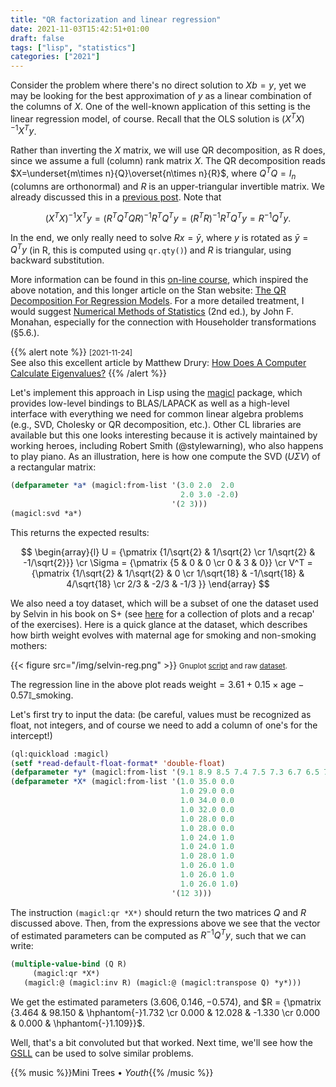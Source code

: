 ```yaml
---
title: "QR factorization and linear regression"
date: 2021-11-03T15:42:51+01:00
draft: false
tags: ["lisp", "statistics"]
categories: ["2021"]
---
```


Consider the problem where there's no direct solution to $Xb = y$, yet we may be looking for the best approximation of $y$ as a linear combination of the columns of $X$. One of the well-known application of this setting is the linear regression model, of course. Recall that the OLS solution is $\left(X^TX\right)^{-1}X^Ty$.

Rather than inverting the $X$ matrix, we will use QR decomposition, as R does, since we assume a full (column) rank matrix $X$. The QR decomposition reads $X=\underset{m\times n}{Q}\overset{n\times n}{R}$, where $Q^TQ=I_n$ (columns are orthonormal) and $R$ is an upper-triangular invertible matrix. We already discussed this in a [previous post](/post/gaussian-elimination). Note that

$$ \left(X^TX\right)^{-1}X^Ty = \left(R^TQ^TQR\right)^{-1}R^TQ^Ty = \left(R^TR\right)^{-1}R^TQ^Ty = R^{-1}Q^Ty. $$

In the end, we only really need to solve $Rx = \bar y$, where $y$ is rotated as $\bar y = Q^Ty$ (in R, this is computed using `qr.qty()`) and $R$ is triangular, using backward substitution.

More information can be found in this [on-line course](https://inst.eecs.berkeley.edu/~ee127/sp21/livebook/l_ols_ls_def.html), which inspired the above notation, and this longer article on the Stan website: [The QR Decomposition For Regression Models](https://mc-stan.org/users/documentation/case-studies/qr_regression.html). For a more detailed treatment, I would suggest [Numerical Methods of Statistics](https://www4.stat.ncsu.edu/~monahan/nmos2/toc.html) (2nd ed.), by John F. Monahan, especially for the connection with Householder transformations (§5.6.).

{{% alert note %}}
<small>[2021-11-24]</small><br>
See also this excellent article by Matthew Drury: [How Does A Computer Calculate Eigenvalues?](https://madrury.github.io/jekyll/update/statistics/2017/10/04/qr-algorithm.html)
{{% /alert %}}

Let's implement this approach in Lisp using the [magicl](https://github.com/quil-lang/magicl) package, which provides low-level bindings to BLAS/LAPACK as well as a high-level interface with everything we need for common linear algebra problems (e.g., SVD, Cholesky or QR decomposition, etc.). Other CL libraries are available but this one looks interesting because it is actively maintained by working heroes, including Robert Smith (@stylewarning), who also happens to play piano. As an illustration, here is how one compute the SVD ($U\Sigma V$) of a rectangular matrix:

```lisp
(defparameter *a* (magicl:from-list '(3.0 2.0  2.0
                                      2.0 3.0 -2.0)
                                    '(2 3)))
(magicl:svd *a*)
```

This returns the expected results:

$$
\begin{array}{l}
U = {\pmatrix {1/\sqrt{2} & 1/\sqrt{2} \cr 1/\sqrt{2} & -1/\sqrt{2}}} \cr
 \Sigma = {\pmatrix {5 & 0 & 0 \cr 0 & 3 & 0}} \cr
 V^T = {\pmatrix {1/\sqrt{2} & 1/\sqrt{2} & 0 \cr 1/\sqrt{18} & -1/\sqrt{18} & 4/\sqrt{18} \cr 2/3 & -2/3 & -1/3 }}
\end{array}
$$

We also need a toy dataset, which will be a subset of one the dataset used by Selvin in his book on S+ (see [here](https://aliquote.org/pub/MABMUSPlus/) for a collection of plots and a recap' of the exercises). Here is a quick glance at the dataset, which describes how birth weight evolves with maternal age for smoking and non-smoking mothers:

{{< figure src="/img/selvin-reg.png" >}}
<small>Gnuplot [script](/img/selvin-reg.gp) and raw [dataset](/pub/selvin-reg.dat).</small>

The regression line in the above plot reads $\text{weight} = 3.61 + 0.15\times\text{age}      - 0.57\mathbb{I}\_{\text{smoking}}$.

Let's first try to input the data: (be careful, values must be recognized as float, not integers, and of course we need to add a column of one's for the intercept!)

```lisp
(ql:quickload :magicl)
(setf *read-default-float-format* 'double-float)
(defparameter *y* (magicl:from-list '(9.1 8.9 8.5 7.4 7.5 7.3 6.7 6.5 7.2 6.5 6.6 7.1) '(12 1)))
(defparameter *X* (magicl:from-list '(1.0 35.0 0.0
                                      1.0 29.0 0.0
                                      1.0 34.0 0.0
                                      1.0 32.0 0.0
                                      1.0 28.0 0.0
                                      1.0 28.0 0.0
                                      1.0 24.0 1.0
                                      1.0 24.0 1.0
                                      1.0 28.0 1.0
                                      1.0 26.0 1.0
                                      1.0 26.0 1.0
                                      1.0 26.0 1.0)
                                    '(12 3)))
```

The instruction `(magicl:qr *X*)` should return the two matrices $Q$ and $R$ discussed above. Then, from the expressions above we see that the vector of estimated parameters can be computed as $R^{-1}Q^Ty$, such that we can write:

```lisp
(multiple-value-bind (Q R)
     (magicl:qr *X*)
   (magicl:@ (magicl:inv R) (magicl:@ (magicl:transpose Q) *y*)))
```

We get the estimated parameters $(3.606, 0.146, -0.574)$, and $R = {\pmatrix {3.464 & 98.150 & \hphantom{-}1.732 \cr 0.000 & 12.028 & -1.330 \cr 0.000 & 0.000 & \hphantom{-}1.109}}$.

Well, that's a bit convoluted but that worked. Next time, we'll see how the [GSLL](https://common-lisp.net/project/gsll/) can be used to solve similar problems.

{{% music %}}Mini Trees • _Youth_{{% /music %}}
